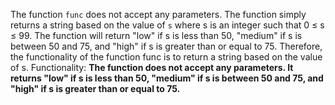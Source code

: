 The function `func` does not accept any parameters. The function simply returns a string based on the value of `s` where s is an integer such that 0 ≤ s ≤ 99. The function will return "low" if s is less than 50, "medium" if s is between 50 and 75, and "high" if s is greater than or equal to 75. Therefore, the functionality of the function func is to return a string based on the value of s.
Functionality: **The function does not accept any parameters. It returns "low" if s is less than 50, "medium" if s is between 50 and 75, and "high" if s is greater than or equal to 75.**